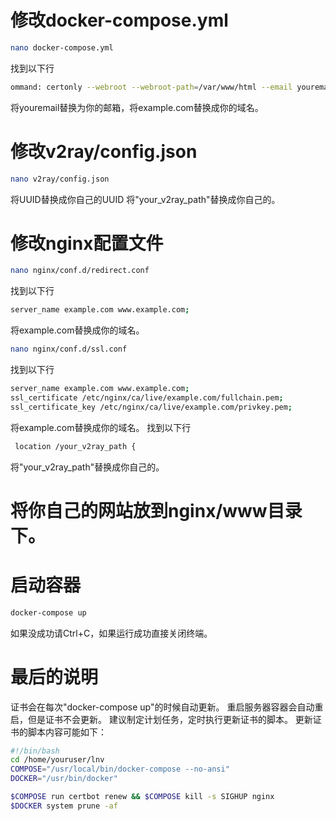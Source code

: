 # 修改docker-compose.yml

```bash
nano docker-compose.yml
```
找到以下行
```bash
ommand: certonly --webroot --webroot-path=/var/www/html --email youremail --agree-tos --no-eff-email --force-renewal -d example.com -d www.example.com
```
将youremail替换为你的邮箱，将example.com替换成你的域名。

# 修改v2ray/config.json

```bash
nano v2ray/config.json
```
将UUID替换成你自己的UUID
将"your_v2ray_path"替换成你自己的。

# 修改nginx配置文件

```bash
nano nginx/conf.d/redirect.conf
```
找到以下行
```bash
server_name example.com www.example.com;
```
将example.com替换成你的域名。

```bash
nano nginx/conf.d/ssl.conf
```
找到以下行
```bash
server_name example.com www.example.com;
ssl_certificate /etc/nginx/ca/live/example.com/fullchain.pem;
ssl_certificate_key /etc/nginx/ca/live/example.com/privkey.pem;
```
将example.com替换成你的域名。
找到以下行

```bash
 location /your_v2ray_path {
```
将"your_v2ray_path"替换成你自己的。

# 将你自己的网站放到nginx/www目录下。

# 启动容器

```bash
docker-compose up
```
如果没成功请Ctrl+C，如果运行成功直接关闭终端。

# 最后的说明

证书会在每次"docker-compose up"的时候自动更新。
重启服务器容器会自动重启，但是证书不会更新。
建议制定计划任务，定时执行更新证书的脚本。
更新证书的脚本内容可能如下：

```bash
#!/bin/bash
cd /home/youruser/lnv
COMPOSE="/usr/local/bin/docker-compose --no-ansi"
DOCKER="/usr/bin/docker"

$COMPOSE run certbot renew && $COMPOSE kill -s SIGHUP nginx
$DOCKER system prune -af


```
